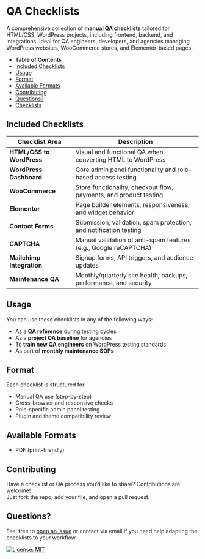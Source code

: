 # QA Checklists

A comprehensive collection of **manual QA checklists** tailored for HTML/CSS, WordPress projects, including frontend, backend, and integrations. Ideal for QA engineers, developers, and agencies managing WordPress websites, WooCommerce stores, and Elementor-based pages.

- <strong>Table of Contents</strong>
- [Included Checklists](#included-checklists)
- [Usage](#usage)
- [Format](#format)
- [Available Formats](#available-formats)
- [Contributing](#contributing)
- [Questions?](#questions)
- [Checklists](https://github.com/AlexKuchkov/qa-testing-checklists/tree/main/checklists)



## Included Checklists

| Checklist Area              | Description |
|----------------------------|-------------|
|  <strong>HTML/CSS to WordPress</strong>    | Visual and functional QA when converting HTML to WordPress |
|  <strong>WordPress Dashboard</strong>       | Core admin panel functionality and role-based access testing |
|  <strong>WooCommerce</strong>               | Store functionality, checkout flow, payments, and product testing |
|  <strong>Elementor</strong>                 | Page builder elements, responsiveness, and widget behavior |
|  <strong>Contact Forms</strong>             | Submission, validation, spam protection, and notification testing |
|  <strong>CAPTCHA</strong>                  | Manual validation of anti-spam features (e.g., Google reCAPTCHA) |
|  <strong>Mailchimp Integration</strong>     | Signup forms, API triggers, and audience updates |
|  <strong>Maintenance QA</strong>            | Monthly/quarterly site health, backups, performance, and security |


## Usage

You can use these checklists in any of the following ways:
- As a **QA reference** during testing cycles
- As a **project QA baseline** for agencies
- To **train new QA engineers** on WordPress testing standards
- As part of **monthly maintenance SOPs**


## Format

Each checklist is structured for:
- Manual QA use (step-by-step)
- Cross-browser and responsive checks
- Role-specific admin panel testing
- Plugin and theme compatibility review


## Available Formats
-  PDF (print-friendly)


## Contributing

Have a checklist or QA process you’d like to share? Contributions are welcome!  
Just fork the repo, add your file, and open a pull request.


## Questions?

Feel free to [open an issue](https://github.com/AlexKuchkov/Checklists/issues) or contact via email if you need help adapting the checklists to your workflow.

[![License: MIT](https://img.shields.io/badge/License-MIT-yellow.svg)](https://github.com/AlexKuchkov/qa-testing-checklists/tree/main?tab=MIT-1-ov-file)

